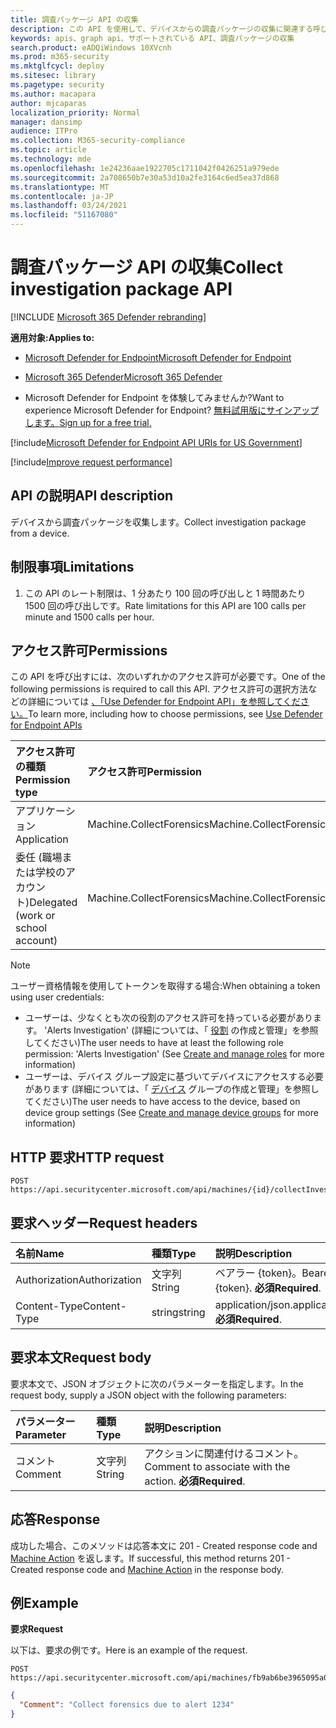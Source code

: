 ```yaml
---
title: 調査パッケージ API の収集
description: この API を使用して、デバイスからの調査パッケージの収集に関連する呼び出しを作成します。
keywords: apis、graph api、サポートされている API、調査パッケージの収集
search.product: eADQiWindows 10XVcnh
ms.prod: m365-security
ms.mktglfcycl: deploy
ms.sitesec: library
ms.pagetype: security
ms.author: macapara
author: mjcaparas
localization_priority: Normal
manager: dansimp
audience: ITPro
ms.collection: M365-security-compliance
ms.topic: article
ms.technology: mde
ms.openlocfilehash: 1e24236aae1922705c1711042f0426251a979ede
ms.sourcegitcommit: 2a708650b7e30a53d10a2fe3164c6ed5ea37d868
ms.translationtype: MT
ms.contentlocale: ja-JP
ms.lasthandoff: 03/24/2021
ms.locfileid: "51167080"
---
```

# <a name="collect-investigation-package-api"></a><span data-ttu-id="69fe3-104">調査パッケージ API の収集</span><span class="sxs-lookup"><span data-stu-id="69fe3-104">Collect investigation package API</span></span>

[!INCLUDE [Microsoft 365 Defender rebranding](../../includes/microsoft-defender.md)]

<span data-ttu-id="69fe3-105">**適用対象:**</span><span class="sxs-lookup"><span data-stu-id="69fe3-105">**Applies to:**</span></span>
- [<span data-ttu-id="69fe3-106">Microsoft Defender for Endpoint</span><span class="sxs-lookup"><span data-stu-id="69fe3-106">Microsoft Defender for Endpoint</span></span>](https://go.microsoft.com/fwlink/p/?linkid=2154037)
- [<span data-ttu-id="69fe3-107">Microsoft 365 Defender</span><span class="sxs-lookup"><span data-stu-id="69fe3-107">Microsoft 365 Defender</span></span>](https://go.microsoft.com/fwlink/?linkid=2118804)


- <span data-ttu-id="69fe3-108">Microsoft Defender for Endpoint を体験してみませんか?</span><span class="sxs-lookup"><span data-stu-id="69fe3-108">Want to experience Microsoft Defender for Endpoint?</span></span> [<span data-ttu-id="69fe3-109">無料試用版にサインアップします。</span><span class="sxs-lookup"><span data-stu-id="69fe3-109">Sign up for a free trial.</span></span>](https://www.microsoft.com/microsoft-365/windows/microsoft-defender-atp?ocid=docs-wdatp-exposedapis-abovefoldlink) 

[!include[Microsoft Defender for Endpoint API URIs for US Government](../../includes/microsoft-defender-api-usgov.md)]

[!include[Improve request performance](../../includes/improve-request-performance.md)]


## <a name="api-description"></a><span data-ttu-id="69fe3-110">API の説明</span><span class="sxs-lookup"><span data-stu-id="69fe3-110">API description</span></span>
<span data-ttu-id="69fe3-111">デバイスから調査パッケージを収集します。</span><span class="sxs-lookup"><span data-stu-id="69fe3-111">Collect investigation package from a device.</span></span>


## <a name="limitations"></a><span data-ttu-id="69fe3-112">制限事項</span><span class="sxs-lookup"><span data-stu-id="69fe3-112">Limitations</span></span>
1. <span data-ttu-id="69fe3-113">この API のレート制限は、1 分あたり 100 回の呼び出しと 1 時間あたり 1500 回の呼び出しです。</span><span class="sxs-lookup"><span data-stu-id="69fe3-113">Rate limitations for this API are 100 calls per minute and 1500 calls per hour.</span></span>


## <a name="permissions"></a><span data-ttu-id="69fe3-114">アクセス許可</span><span class="sxs-lookup"><span data-stu-id="69fe3-114">Permissions</span></span>
<span data-ttu-id="69fe3-115">この API を呼び出すには、次のいずれかのアクセス許可が必要です。</span><span class="sxs-lookup"><span data-stu-id="69fe3-115">One of the following permissions is required to call this API.</span></span> <span data-ttu-id="69fe3-116">アクセス許可の選択方法などの詳細については [、「Use Defender for Endpoint API」を参照してください。](apis-intro.md)</span><span class="sxs-lookup"><span data-stu-id="69fe3-116">To learn more, including how to choose permissions, see [Use Defender for Endpoint APIs](apis-intro.md)</span></span>

<span data-ttu-id="69fe3-117">アクセス許可の種類</span><span class="sxs-lookup"><span data-stu-id="69fe3-117">Permission type</span></span> |   <span data-ttu-id="69fe3-118">アクセス許可</span><span class="sxs-lookup"><span data-stu-id="69fe3-118">Permission</span></span>  |   <span data-ttu-id="69fe3-119">アクセス許可の表示名</span><span class="sxs-lookup"><span data-stu-id="69fe3-119">Permission display name</span></span>
:---|:---|:---
<span data-ttu-id="69fe3-120">アプリケーション</span><span class="sxs-lookup"><span data-stu-id="69fe3-120">Application</span></span> |   <span data-ttu-id="69fe3-121">Machine.CollectForensics</span><span class="sxs-lookup"><span data-stu-id="69fe3-121">Machine.CollectForensics</span></span> |  <span data-ttu-id="69fe3-122">'collect forensics'</span><span class="sxs-lookup"><span data-stu-id="69fe3-122">'Collect forensics'</span></span>
<span data-ttu-id="69fe3-123">委任 (職場または学校のアカウント)</span><span class="sxs-lookup"><span data-stu-id="69fe3-123">Delegated (work or school account)</span></span> |    <span data-ttu-id="69fe3-124">Machine.CollectForensics</span><span class="sxs-lookup"><span data-stu-id="69fe3-124">Machine.CollectForensics</span></span> |  <span data-ttu-id="69fe3-125">'collect forensics'</span><span class="sxs-lookup"><span data-stu-id="69fe3-125">'Collect forensics'</span></span>

>[!Note]
> <span data-ttu-id="69fe3-126">ユーザー資格情報を使用してトークンを取得する場合:</span><span class="sxs-lookup"><span data-stu-id="69fe3-126">When obtaining a token using user credentials:</span></span>
>- <span data-ttu-id="69fe3-127">ユーザーは、少なくとも次の役割のアクセス許可を持っている必要があります。 'Alerts Investigation' (詳細については、「 [役割](user-roles.md) の作成と管理」を参照してください)</span><span class="sxs-lookup"><span data-stu-id="69fe3-127">The user needs to have at least the following role permission: 'Alerts Investigation' (See [Create and manage roles](user-roles.md) for more information)</span></span>
>- <span data-ttu-id="69fe3-128">ユーザーは、デバイス グループ設定に基づいてデバイスにアクセスする必要があります (詳細については、「 [デバイス](machine-groups.md) グループの作成と管理」を参照してください)</span><span class="sxs-lookup"><span data-stu-id="69fe3-128">The user needs to have access to the device, based on device group settings (See [Create and manage device groups](machine-groups.md) for more information)</span></span>

## <a name="http-request"></a><span data-ttu-id="69fe3-129">HTTP 要求</span><span class="sxs-lookup"><span data-stu-id="69fe3-129">HTTP request</span></span>
```
POST https://api.securitycenter.microsoft.com/api/machines/{id}/collectInvestigationPackage
```

## <a name="request-headers"></a><span data-ttu-id="69fe3-130">要求ヘッダー</span><span class="sxs-lookup"><span data-stu-id="69fe3-130">Request headers</span></span>

<span data-ttu-id="69fe3-131">名前</span><span class="sxs-lookup"><span data-stu-id="69fe3-131">Name</span></span> | <span data-ttu-id="69fe3-132">種類</span><span class="sxs-lookup"><span data-stu-id="69fe3-132">Type</span></span> | <span data-ttu-id="69fe3-133">説明</span><span class="sxs-lookup"><span data-stu-id="69fe3-133">Description</span></span>
:---|:---|:---
<span data-ttu-id="69fe3-134">Authorization</span><span class="sxs-lookup"><span data-stu-id="69fe3-134">Authorization</span></span> | <span data-ttu-id="69fe3-135">文字列</span><span class="sxs-lookup"><span data-stu-id="69fe3-135">String</span></span> | <span data-ttu-id="69fe3-136">ベアラー {token}。</span><span class="sxs-lookup"><span data-stu-id="69fe3-136">Bearer {token}.</span></span> <span data-ttu-id="69fe3-137">**必須**</span><span class="sxs-lookup"><span data-stu-id="69fe3-137">**Required**.</span></span>
<span data-ttu-id="69fe3-138">Content-Type</span><span class="sxs-lookup"><span data-stu-id="69fe3-138">Content-Type</span></span> | <span data-ttu-id="69fe3-139">string</span><span class="sxs-lookup"><span data-stu-id="69fe3-139">string</span></span> | <span data-ttu-id="69fe3-140">application/json.</span><span class="sxs-lookup"><span data-stu-id="69fe3-140">application/json.</span></span> <span data-ttu-id="69fe3-141">**必須**</span><span class="sxs-lookup"><span data-stu-id="69fe3-141">**Required**.</span></span>

## <a name="request-body"></a><span data-ttu-id="69fe3-142">要求本文</span><span class="sxs-lookup"><span data-stu-id="69fe3-142">Request body</span></span>
<span data-ttu-id="69fe3-143">要求本文で、JSON オブジェクトに次のパラメーターを指定します。</span><span class="sxs-lookup"><span data-stu-id="69fe3-143">In the request body, supply a JSON object with the following parameters:</span></span>

<span data-ttu-id="69fe3-144">パラメーター</span><span class="sxs-lookup"><span data-stu-id="69fe3-144">Parameter</span></span> | <span data-ttu-id="69fe3-145">種類</span><span class="sxs-lookup"><span data-stu-id="69fe3-145">Type</span></span>    | <span data-ttu-id="69fe3-146">説明</span><span class="sxs-lookup"><span data-stu-id="69fe3-146">Description</span></span>
:---|:---|:---
<span data-ttu-id="69fe3-147">コメント</span><span class="sxs-lookup"><span data-stu-id="69fe3-147">Comment</span></span> |   <span data-ttu-id="69fe3-148">文字列</span><span class="sxs-lookup"><span data-stu-id="69fe3-148">String</span></span> |    <span data-ttu-id="69fe3-149">アクションに関連付けるコメント。</span><span class="sxs-lookup"><span data-stu-id="69fe3-149">Comment to associate with the action.</span></span> <span data-ttu-id="69fe3-150">**必須**</span><span class="sxs-lookup"><span data-stu-id="69fe3-150">**Required**.</span></span>

## <a name="response"></a><span data-ttu-id="69fe3-151">応答</span><span class="sxs-lookup"><span data-stu-id="69fe3-151">Response</span></span>
<span data-ttu-id="69fe3-152">成功した場合、このメソッドは応答本文に 201 - Created response code and [Machine Action](machineaction.md) を返します。</span><span class="sxs-lookup"><span data-stu-id="69fe3-152">If successful, this method returns 201 - Created response code and [Machine Action](machineaction.md) in the response body.</span></span>


## <a name="example"></a><span data-ttu-id="69fe3-153">例</span><span class="sxs-lookup"><span data-stu-id="69fe3-153">Example</span></span>

<span data-ttu-id="69fe3-154">**要求**</span><span class="sxs-lookup"><span data-stu-id="69fe3-154">**Request**</span></span>

<span data-ttu-id="69fe3-155">以下は、要求の例です。</span><span class="sxs-lookup"><span data-stu-id="69fe3-155">Here is an example of the request.</span></span>

```http
POST https://api.securitycenter.microsoft.com/api/machines/fb9ab6be3965095a09c057be7c90f0a2/collectInvestigationPackage
```

```json
{
  "Comment": "Collect forensics due to alert 1234"
}
```
